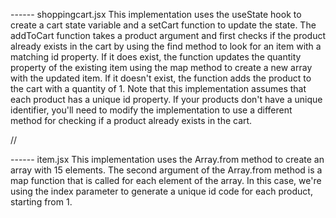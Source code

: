 ------ shoppingcart.jsx
This implementation uses the useState hook to create a cart state variable and a setCart function to update the state. The addToCart function takes a product argument and first checks if the product already exists in the cart by using the find method to look for an item with a matching id property. If it does exist, the function updates the quantity property of the existing item using the map method to create a new array with the updated item. If it doesn't exist, the function adds the product to the cart with a quantity of 1. Note that this implementation assumes that each product has a unique id property. If your products don't have a unique identifier, you'll need to modify the implementation to use a different method for checking if a product already exists in the cart.

//

------ item.jsx 
This implementation uses the Array.from method to create an array with 15 elements. The second argument of the Array.from method is a map function that is called for each element of the array. In this case, we're using the index parameter to generate a unique id code for each product, starting from 1.